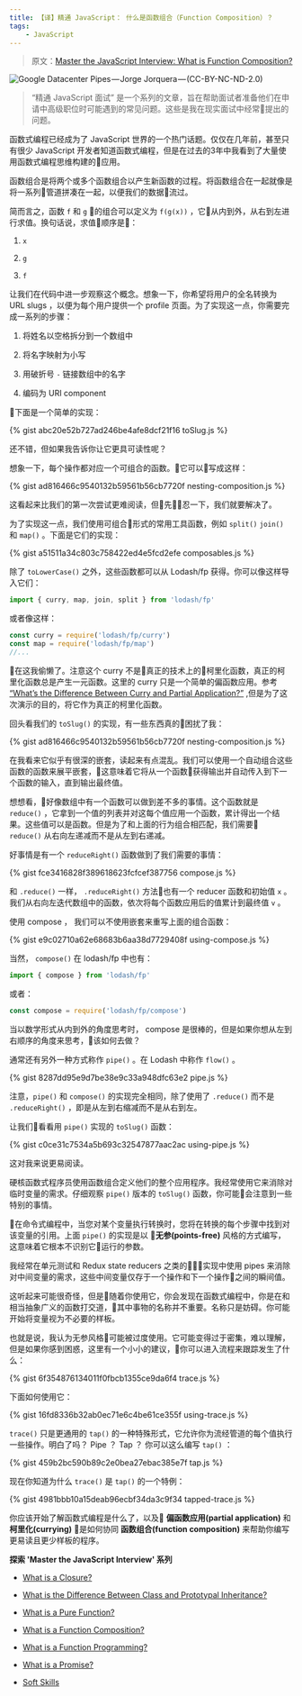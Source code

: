 ```yaml
---
title: 【译】精通 JavaScript： 什么是函数组合（Function Composition）？
tags:
    - JavaScript
---
```


> 原文：[Master the JavaScript Interview: What is Function Composition?](https://medium.com/javascript-scene/master-the-javascript-interview-what-is-function-composition-20dfb109a1a0)

![Google Datacenter Pipes — Jorge Jorquera — (CC-BY-NC-ND-2.0)](https://cdn-images-1.medium.com/max/2000/1*4trMikhKRHhSUlI2D6h_mA.jpeg)

> “精通 JavaScript 面试” 是一个系列的文章，旨在帮助面试者准备他们在申请中高级职位时可能遇到的常见问题。这些是我在现实面试中经常提出的问题。

函数式编程已经成为了 JavaScript 世界的一个热门话题。仅仅在几年前，甚至只有很少 JavaScript 开发者知道函数式编程，但是在过去的3年中我看到了大量使用函数式编程思维构建的应用。

函数组合是将两个或多个函数组合以产生新函数的过程。将函数组合在一起就像是将一系列管道拼凑在一起，以便我们的数据流过。

<!-- more -->

简而言之，函数 `f` 和 `g` 的组合可以定义为 `f(g(x))` ，它从内到外，从右到左进行求值。换句话说，求值顺序是：

1. `x`

2. `g`

3. `f`

让我们在代码中进一步观察这个概念。想象一下，你希望将用户的全名转换为 URL slugs ，以便为每个用户提供一个 profile 页面。为了实现这一点，你需要完成一系列的步骤：

1. 将姓名以空格拆分到一个数组中

2. 将名字映射为小写

3. 用破折号 `-` 链接数组中的名字

4. 编码为 URI component

下面是一个简单的实现：

{% gist abc20e52b727ad246be4afe8dcf21f16 toSlug.js %}

还不错，但如果我告诉你让它更具可读性呢？

想象一下，每个操作都对应一个可组合的函数。它可以写成这样：

{% gist ad816466c9540132b59561b56cb7720f nesting-composition.js %}

这看起来比我们的第一次尝试更难阅读，但先忍一下，我们就要解决了。

为了实现这一点，我们使用可组合形式的常用工具函数，例如 `split()` `join()` 和 `map()` 。下面是它们的实现：

{% gist a51511a34c803c758422ed4e5fcd2efe composables.js %}

除了 `toLowerCase()` 之外，这些函数都可以从 Lodash/fp 获得。你可以像这样导入它们：

```js
import { curry, map, join, split } from 'lodash/fp'
```

或者像这样：

```js
const curry = require('lodash/fp/curry')
const map = require('lodash/fp/map')
//...
```

在这我偷懒了。注意这个 curry 不是真正的技术上的柯里化函数，真正的柯里化函数总是产生一元函数。这里的 curry 只是一个简单的偏函数应用。参考 [ “What’s the Difference Between Curry and Partial Application?”](https://medium.com/javascript-scene/curry-or-partial-application-8150044c78b8) ,但是为了这次演示的目的，将它作为真正的柯里化函数。

回头看我们的 `toSlug()` 的实现，有一些东西真的困扰了我：

{% gist ad816466c9540132b59561b56cb7720f nesting-composition.js %}

在我看来它似乎有很深的嵌套，读起来有点混乱。我们可以使用一个自动组合这些函数的函数来展平嵌套，这意味着它将从一个函数获得输出并自动传入到下一个函数的输入，直到输出最终值。

想想看，好像数组中有一个函数可以做到差不多的事情。这个函数就是 `reduce()` ，它拿到一个值的列表并对这每个值应用一个函数，累计得出一个结果。这些值可以是函数。但是为了和上面的行为组合相匹配，我们需要 `reduce()` 从右向左递减而不是从左到右递减。

好事情是有一个 `reduceRight()` 函数做到了我们需要的事情：

{% gist fce3416828f389618623fcfcef387756 compose.js %}

和 `.reduce()` 一样， `.reduceRight()` 方法也有一个 reducer 函数和初始值 `x` 。我们从右向左迭代数组中的函数，依次将每个函数应用后的值累计到最终值 `v` 。

使用 compose ， 我们可以不使用嵌套来重写上面的组合函数：

{% gist e9c02710a62e68683b6aa38d7729408f using-compose.js %}

当然， `compose()` 在 lodash/fp 中也有：

```js
import { compose } from 'lodash/fp'
```

或者：

```js
const compose = require('lodash/fp/compose')
```

当以数学形式从内到外的角度思考时， compose 是很棒的，但是如果你想从左到右顺序的角度来思考，该如何去做？

通常还有另外一种方式称作 `pipe()` 。在 Lodash 中称作 `flow()` 。

{% gist 8287dd95e9d7be38e9c33a948dfc63e2 pipe.js %}

注意，`pipe()` 和 `compose()` 的实现完全相同，除了使用了 `.reduce()` 而不是 `.reduceRight()` ，即是从左到右缩减而不是从右到左。

让我们看看用 `pipe()` 实现的 `toSlug()` 函数：

{% gist c0ce31c7534a5b693c32547877aac2ac using-pipe.js %}

这对我来说更易阅读。

硬核函数式程序员使用函数组合定义他们的整个应用程序。我经常使用它来消除对临时变量的需求。仔细观察 `pipe()` 版本的 `toSlug()` 函数，你可能会注意到一些特别的事情。

在命令式编程中，当您对某个变量执行转换时，您将在转换的每个步骤中找到对该变量的引用。上面 `pipe()` 的实现是以 **无参(points-free)** 风格的方式编写，这意味着它根本不识别它运行的参数。

我经常在单元测试和 Redux state reducers 之类的实现中使用 pipes 来消除对中间变量的需求，这些中间变量仅存于一个操作和下一个操作之间的瞬间值。

这听起来可能很奇怪，但是随着你使用它，你会发现在函数式编程中，你是在和相当抽象广义的函数打交道，其中事物的名称并不重要。名称只是妨碍。你可能开始将变量视为不必要的样板。

也就是说，我认为无参风格可能被过度使用。它可能变得过于密集，难以理解，但是如果你感到困惑，这里有一个小小的建议，你可以进入流程来跟踪发生了什么：

{% gist 6f354876134011f0fbcb1355ce9da6f4 trace.js %}

下面如何使用它：

{% gist 16fd8336b32ab0ec71e6c4be61ce355f using-trace.js %}

`trace()` 只是更通用的 `tap()` 的一种特殊形式，它允许你为流经管道的每个值执行一些操作。明白了吗？ Pipe ？ Tap ？ 你可以这么编写 `tap()` ：

{% gist 459b2bc590b89c2e0bea27ebac385e7f tap.js %}

现在你知道为什么 `trace()` 是 `tap()` 的一个特例：

{% gist 4981bbb10a15deab96ecbf34da3c9f34 tapped-trace.js %}

你应该开始了解函数式编程是什么了，以及 **偏函数应用(partial application)** 和 **柯里化(currying)** 是如何协同 **函数组合(function composition)** 来帮助你编写更易读且更少样板的程序。

**探索 'Master the JavaScript Interview' 系列**

+ [What is a Closure?](https://medium.com/javascript-scene/master-the-javascript-interview-what-is-a-closure-b2f0d2152b36)

+ [What is the Difference Between Class and Prototypal Inheritance?](https://medium.com/javascript-scene/master-the-javascript-interview-what-s-the-difference-between-class-prototypal-inheritance-e4cd0a7562e9)

+ [What is a Pure Function?](https://medium.com/javascript-scene/master-the-javascript-interview-what-is-a-pure-function-d1c076bec976)

+ [What is a Function Composition?](https://medium.com/javascript-scene/master-the-javascript-interview-what-is-function-composition-20dfb109a1a0)

+ [What is a Function Programming?](https://medium.com/javascript-scene/master-the-javascript-interview-what-is-functional-programming-7f218c68b3a0)

+ [What is a Promise?](https://medium.com/javascript-scene/master-the-javascript-interview-what-is-a-promise-27fc71e77261)

+ [Soft Skills](https://medium.com/javascript-scene/master-the-javascript-interview-soft-skills-a8a5fb02c466)




